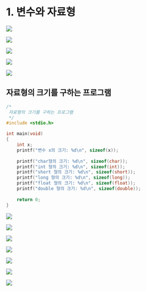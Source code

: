# 1. 변수와 자료형

![](../.gitbook/assets/2020-01-03-11.11.21.png)

![](../.gitbook/assets/2020-01-03-11.11.29.png)

![](../.gitbook/assets/2020-01-03-11.11.36.png)

![](../.gitbook/assets/2020-01-03-11.13.16.png)

![](../.gitbook/assets/2020-01-03-11.13.26.png)

## 자료형의 크기를 구하는 프로그램

```c
/*
 자료형의 크기를 구하는 프로그램
 */
#include <stdio.h>

int main(void)
{
    int x;
    printf("변수 x의 크기: %d\n", sizeof(x));
    
    printf("char형의 크기: %d\n", sizeof(char));
    printf("int 형의 크기: %d\n", sizeof(int));
    printf("short 형의 크기: %d\n", sizeof(short));
    printf("long 형의 크기: %d\n", sizeof(long));
    printf("float 형의 크기: %d\n", sizeof(float));
    printf("double 형의 크기: %d\n", sizeof(double));
    
    return 0;
}
```

![](../.gitbook/assets/2020-01-03-11.17.56.png)

![](../.gitbook/assets/2020-01-03-11.18.43.png)

![](../.gitbook/assets/2020-01-03-11.21.34.png)

![](../.gitbook/assets/2020-01-03-11.22.33.png)

![](../.gitbook/assets/2020-01-03-11.22.54.png)

![](../.gitbook/assets/2020-01-03-11.23.02.png)

![](../.gitbook/assets/2020-01-03-11.23.41.png)

